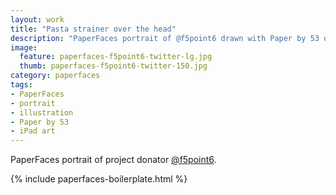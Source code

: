 ```yaml
---
layout: work
title: "Pasta strainer over the head"
description: "PaperFaces portrait of @f5point6 drawn with Paper by 53 on an iPad."
image: 
  feature: paperfaces-f5point6-twitter-lg.jpg
  thumb: paperfaces-f5point6-twitter-150.jpg
category: paperfaces
tags: 
- PaperFaces
- portrait
- illustration
- Paper by 53
- iPad art
---
```


PaperFaces portrait of project donator [@f5point6](http://twitter.com/f5point6).

{% include paperfaces-boilerplate.html %}